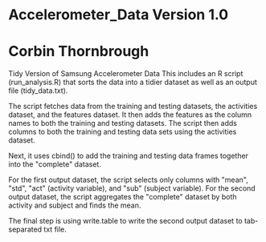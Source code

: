 Accelerometer_Data
Version 1.0
==================

Corbin Thornbrough
==================

Tidy Version of Samsung Accelerometer Data
This includes an R script (run_analysis.R) that sorts the data into a tidier dataset as well as an output file (tidy_data.txt).


The script fetches data from the training and testing datasets, the activities dataset, and the features dataset.
It then adds the features as the column names to both the training and testing datasets.
The script then adds columns to both the training and testing data sets using the activities dataset.

Next, it uses cbind() to add the training and testing data frames together into the "complete" dataset.

For the first output dataset, the script selects only columns with "mean", "std", "act" (activity variable), and "sub" (subject variable).
For the second output dataset, the script aggregates the "complete" dataset by both activity and subject and finds the mean.

The final step is using write.table to write the second output dataset to tab-separated txt file.
